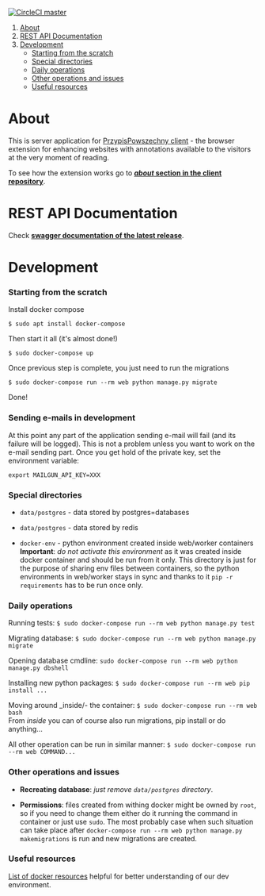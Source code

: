 [![CircleCI master](https://circleci.com/gh/PrzypisPowszechny/pp/tree/master.svg?style=shield)](https://circleci.com/gh/PrzypisPowszechny/pp/tree/master)


1. [About](#about)
2. [REST API Documentation](#rest-api-documentation)
2. [Development](#development)
   - [Starting from the scratch](#starting-from-the-scratch) 
   - [Special directories](#special-directories) 
   - [Daily operations](#daily-operations) 
   - [Other operations and issues](#other-operations-and-issues) 
   - [Useful resources](#useful-resources) 


# About

This is server application for [PrzypisPowszechny client](https://github.com/PrzypisPowszechny/pp-client) - the browser extension for enhancing websites with annotations 
available to the visitors at the very moment of reading.

To see how the extension works go to 
**[_about_ section in the client repository](https://github.com/PrzypisPowszechny/pp-client#about)**.


# REST API Documentation 

Check **[swagger documentation of the latest release](https://app.przypispowszechny.pl/api/docs/)**.

# Development

### Starting from the scratch

Install docker compose

`$ sudo apt install docker-compose`

Then start it all (it's almost done!)

`$ sudo docker-compose up`

Once previous step is complete, you just need to run the migrations

`$ sudo docker-compose run --rm web python manage.py migrate`

Done!

### Sending e-mails in development

At this point any part of the application sending e-mail will fail
(and its failure will be logged). This is not a problem unless
you want to work on the e-mail sending part.
Once you get hold
of the private key, set the environment variable:

`export MAILGUN_API_KEY=XXX`

### Special directories

- `data/postgres` - data stored by postgres=databases

- `data/postgres` - data stored by redis

- `docker-env` - python environment created inside web/worker containers
**Important**: _do not activate this environment_ as it was created inside docker container and should be run from it
only. This directory is just for the purpose of sharing env files between containers, so the python environments in 
web/worker stays in sync and thanks to it `pip -r requirements` has to be run once only. 


### Daily operations

Running tests: `$ sudo docker-compose run --rm web python manage.py test`

Migrating database: `$ sudo docker-compose run --rm web python manage.py migrate`

Opening database cmdline: `sudo docker-compose run --rm web python manage.py dbshell`

Installing new python packages:
`$ sudo docker-compose run --rm web pip install ...`

Moving around _inside/- the container: `$ sudo docker-compose run --rm web bash`  
From _inside_ you can of course also run migrations, pip install or do anything... 

All other operation can be run in similar manner: `$ sudo docker-compose run --rm web COMMAND...`


### Other operations and issues

- **Recreating database**: _just remove `data/postgres` directory_.

- **Permissions**: files created from withing docker might be owned by `root`, so if you need to change them either do it 
running the command in container or just use `sudo`. The most probably case when such situation can take place after 
`docker-compose run --rm web python manage.py makemigrations` is run and new migrations are created.   

### Useful resources

[List of docker resources](./docs/docker-resources.md) helpful for better understanding of our dev environment.
